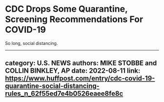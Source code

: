 # CDC Drops Some Quarantine, Screening Recommendations For COVID-19

So long, social distancing.

---
category: U.S. NEWS
authors: MIKE STOBBE and COLLIN BINKLEY, AP
date: 2022-08-11
link: https://www.huffpost.com/entry/cdc-covid-19-quarantine-social-distancing-rules_n_62f55ed7e4b0526eaee8fe8c
---
